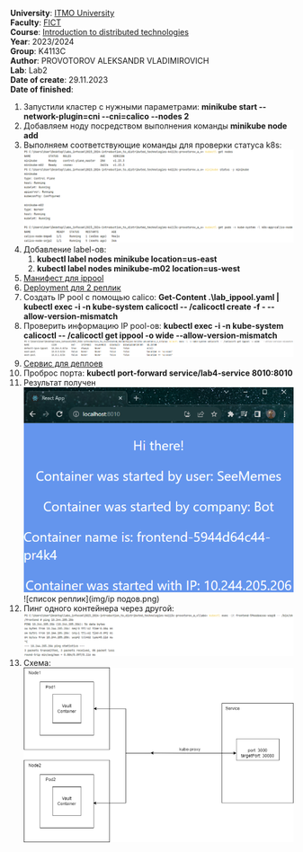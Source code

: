 **University**: [ITMO University](https://itmo.ru/ru/) \
**Faculty**: [FICT](https://fict.itmo.ru) \
**Course**: [Introduction to distributed technologies](https://github.com/itmo-ict-faculty/introduction-to-distributed-technologies) \
**Year**: 2023/2024 \
**Group**: K4113C \
**Author**: PROVOTOROV ALEKSANDR VLADIMIROVICH \
**Lab**: Lab2 \
**Date of create**: 29.11.2023 \
**Date of finished**: 
1. Запустили кластер с нужными параметрами: **minikube start --network-plugin=cni --cni=calico --nodes 2**
2. Добавляем ноду посредством выполнения команды **minikube node add**
3. Выполняем соответствующие команды для проверки статуса k8s:
   ![статус](img/status.png)
4. Добавление label-ов:
   1. **kubectl label nodes minikube location=us-east**
   2. **kubectl label nodes minikube-m02 location=us-west**
5. [Манифест для ippool](lab_ippool.yaml)
6. [Deployment для 2 реплик](lab_deployment.yaml)
7. Создать IP pool с помощью calico: **Get-Content .\lab_ippool.yaml | kubectl exec -i -n kube-system calicoctl -- /calicoctl create -f - --allow-version-mismatch**
8. Проверить информацию IP pool-ов: **kubectl exec -i -n kube-system calicoctl -- /calicoctl get ippool -o wide   --allow-version-mismatch** \
   ![Проверка label-ов](img/проверка%20label-ов.png)
9. [Сервис для деплоев](lab_service.yaml)
10. Проброс порта: **kubectl port-forward service/lab4-service 8010:8010**
11. Результат получен \
    ![сайт](img/сайт.png)
    ![список реплик](img/ip подов.png)
12. Пинг одного контейнера через другой: \
    ![пинг пода](img/пинг%20пода.png)
13. Схема: \
    ![схема](img/схема.png)
    
   
